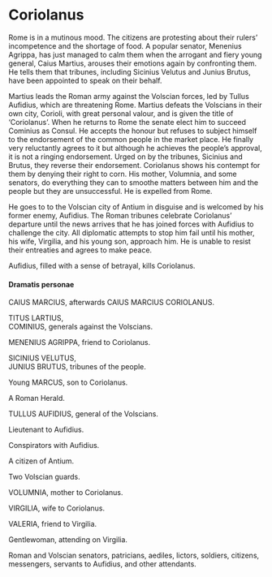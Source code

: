 <!-- ======================================================================
--- Search engine
title:          Coriolanus
keywords:       Coriolanus, tragedy
description:    Coriolanus by William Shakespeare.
--- Menu system
order:          20
text:           Coriolanus
hidden:         false
umbel:          false
--- Page properties
id:             
document:       
layout:         layout-2-left
$-left:         play-list
searchable:     true
======================================================================= -->

# Coriolanus

Rome is in a mutinous mood. The citizens are protesting about their rulers’
incompetence and the shortage of food. A popular senator, Menenius Agrippa, has
just managed to calm them when the arrogant and fiery young general, Caius
Martius, arouses their emotions again by confronting them. He tells them that
tribunes, including Sicinius Velutus and Junius Brutus, have been appointed to
speak on their behalf.

Martius leads the Roman army against the Volscian forces, led by Tullus Aufidius,
which are threatening Rome. Martius defeats the Volscians in their own city,
Corioli, with great personal valour, and is given the title of ‘Coriolanus’.
When he returns to Rome the senate elect him to succeed Cominius as Consul. He
accepts the honour but refuses to subject himself to the endorsement of the
common people in the market place. He finally very reluctantly agrees to it but
although he achieves the people’s approval, it is not a ringing endorsement.
Urged on by the tribunes, Sicinius and Brutus, they reverse their endorsement.
Coriolanus shows his contempt for them by denying their right to corn. His
mother, Volumnia, and some senators, do everything they can to smoothe matters
between him and the people but they are unsuccessful. He is expelled from Rome.

He goes to to the Volscian city of Antium in disguise and is welcomed by his
former enemy, Aufidius. The Roman tribunes celebrate Coriolanus’ departure until
the news arrives that he has joined forces with Aufidius to challenge the city.
All diplomatic attempts to stop him fail until his mother, his wife, Virgilia,
and his young son, approach him. He is unable to resist their entreaties and
agrees to make peace.

Aufidius, filled with a sense of betrayal, kills Coriolanus.

#### Dramatis personae

CAIUS MARCIUS, afterwards CAIUS MARCIUS CORIOLANUS.

TITUS LARTIUS,  
COMINIUS, generals against the Volscians.

MENENIUS AGRIPPA, friend to Coriolanus.

SICINIUS VELUTUS,  
JUNIUS BRUTUS, tribunes of the people.

Young MARCUS, son to Coriolanus.

A Roman Herald.

TULLUS AUFIDIUS, general of the Volscians.

Lieutenant to Aufidius.

Conspirators with Aufidius.

A citizen of Antium.

Two Volscian guards.

VOLUMNIA, mother to Coriolanus.

VIRGILIA, wife to Coriolanus.

VALERIA, friend to Virgilia.

Gentlewoman, attending on Virgilia.

Roman and Volscian senators, patricians, aediles, lictors, soldiers,
citizens, messengers, servants to Aufidius, and other attendants.
